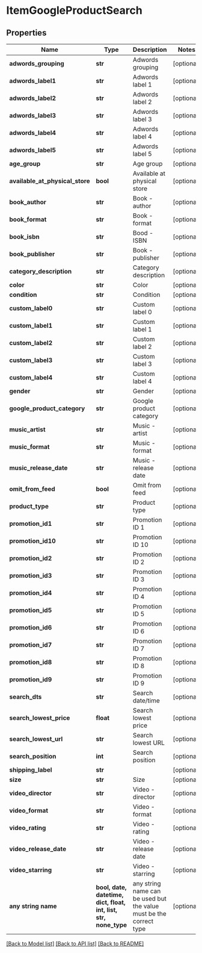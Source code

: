 # ItemGoogleProductSearch


## Properties
Name | Type | Description | Notes
------------ | ------------- | ------------- | -------------
**adwords_grouping** | **str** | Adwords grouping | [optional] 
**adwords_label1** | **str** | Adwords label 1 | [optional] 
**adwords_label2** | **str** | Adwords label 2 | [optional] 
**adwords_label3** | **str** | Adwords label 3 | [optional] 
**adwords_label4** | **str** | Adwords label 4 | [optional] 
**adwords_label5** | **str** | Adwords label 5 | [optional] 
**age_group** | **str** | Age group | [optional] 
**available_at_physical_store** | **bool** | Available at physical store | [optional] 
**book_author** | **str** | Book - author | [optional] 
**book_format** | **str** | Book - format | [optional] 
**book_isbn** | **str** | Bood - ISBN | [optional] 
**book_publisher** | **str** | Book - publisher | [optional] 
**category_description** | **str** | Category description | [optional] 
**color** | **str** | Color | [optional] 
**condition** | **str** | Condition | [optional] 
**custom_label0** | **str** | Custom label 0 | [optional] 
**custom_label1** | **str** | Custom label 1 | [optional] 
**custom_label2** | **str** | Custom label 2 | [optional] 
**custom_label3** | **str** | Custom label 3 | [optional] 
**custom_label4** | **str** | Custom label 4 | [optional] 
**gender** | **str** | Gender | [optional] 
**google_product_category** | **str** | Google product category | [optional] 
**music_artist** | **str** | Music - artist | [optional] 
**music_format** | **str** | Music - format | [optional] 
**music_release_date** | **str** | Music - release date | [optional] 
**omit_from_feed** | **bool** | Omit from feed | [optional] 
**product_type** | **str** | Product type | [optional] 
**promotion_id1** | **str** | Promotion ID 1 | [optional] 
**promotion_id10** | **str** | Promotion ID 10 | [optional] 
**promotion_id2** | **str** | Promotion ID 2 | [optional] 
**promotion_id3** | **str** | Promotion ID 3 | [optional] 
**promotion_id4** | **str** | Promotion ID 4 | [optional] 
**promotion_id5** | **str** | Promotion ID 5 | [optional] 
**promotion_id6** | **str** | Promotion ID 6 | [optional] 
**promotion_id7** | **str** | Promotion ID 7 | [optional] 
**promotion_id8** | **str** | Promotion ID 8 | [optional] 
**promotion_id9** | **str** | Promotion ID 9 | [optional] 
**search_dts** | **str** | Search date/time | [optional] 
**search_lowest_price** | **float** | Search lowest price | [optional] 
**search_lowest_url** | **str** | Search lowest URL | [optional] 
**search_position** | **int** | Search position | [optional] 
**shipping_label** | **str** |  | [optional] 
**size** | **str** | Size | [optional] 
**video_director** | **str** | Video - director | [optional] 
**video_format** | **str** | Video - format | [optional] 
**video_rating** | **str** | Video - rating | [optional] 
**video_release_date** | **str** | Video - release date | [optional] 
**video_starring** | **str** | Video - starring | [optional] 
**any string name** | **bool, date, datetime, dict, float, int, list, str, none_type** | any string name can be used but the value must be the correct type | [optional]

[[Back to Model list]](../README.md#documentation-for-models) [[Back to API list]](../README.md#documentation-for-api-endpoints) [[Back to README]](../README.md)



